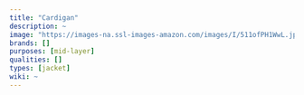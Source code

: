 ```yaml
---
title: "Cardigan"
description: ~
image: "https://images-na.ssl-images-amazon.com/images/I/511ofPH1WwL.jpg"
brands: []
purposes: [mid-layer]
qualities: []
types: [jacket]
wiki: ~
---
```

